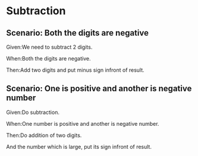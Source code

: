 # Subtraction

## Scenario: Both the digits are negative

Given:We need to subtract 2 digits.

When:Both the digits are negative.

Then:Add two digits and put minus sign infront of result.

## Scenario: One is positive and another is negative number

Given:Do subtraction.

When:One number is positive and another is negative number.

Then:Do addition of two digits.

And the number which is large, put its sign infront of result.
